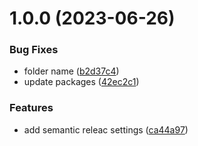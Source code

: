 # 1.0.0 (2023-06-26)


### Bug Fixes

* folder name ([b2d37c4](https://github.com/tany31/semantic-release-example/commit/b2d37c47b109d5fa05122fc61510f209b260bf03))
* update packages ([42ec2c1](https://github.com/tany31/semantic-release-example/commit/42ec2c1d02a73e2649778157cf5ed6eed1c8e1dd))


### Features

* add semantic releac settings ([ca44a97](https://github.com/tany31/semantic-release-example/commit/ca44a975258daf3d52be81db7159afe748d513d7))
